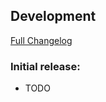 ## Development

[Full Changelog](https://github.com/RadiusNetworks/radius-cli/compare/7a8cb01c779e40bc3e4da80ae10c4a0d126cd6a3...v0.1.0)

### Initial release:

- TODO
